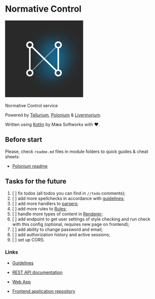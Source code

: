 # Normative Control

![Normative Control](resources/normative-control.svg)

Normative Control service

Powered by
[Tellurium](tellurium/src/main/resources/tellurium.svg),
[Polonium](polonium/src/main/resources/polonium.svg) &
[Livermorium](livermorium/src/main/resources/livermorium.svg).

Written using [Kotlin](https://kotlinlang.org/) by Mæa Softworks with ❤.

## Before start

Please, check `readme.md` files in module folders to quick guides & cheat sheets:

- [Polonium readme](polonium/readme.md)

## Tasks for the future

1. [ ] fix todos (all todos you can find in `//todo` comments);
2. [ ] add more spellchecks in accordance with [guidelines](resources/Guidelines.pdf);
3. [ ] add more handlers to [parsers](polonium/src/main/kotlin/com/maeasoftworks/polonium/parsers);
4. [ ] add more rules to [Rules](polonium/src/main/kotlin/com/maeasoftworks/polonium/model/Rules.kt);
5. [ ] handle more types of content
   in [Renderer](livermorium/src/main/kotlin/com/maeasoftworks/livermorium/rendering/Renderer.kt);
6. [ ] add endpoint to get user settings of style checking and run check with this config (optional, requires new page
   on frontend);
7. [ ] add ability to change password and email;
8. [ ] add authorization history and active sessions;
9. [ ] set up CORS.

### Links

- [Guidelines](resources/Guidelines.pdf)

- [REST API documentation](https://normative-control-api.herokuapp.com/docs)

- [Web App](https://normative-control.herokuapp.com/)

- [Frontend application repository](https://github.com/EliteHacker228/normative-control)